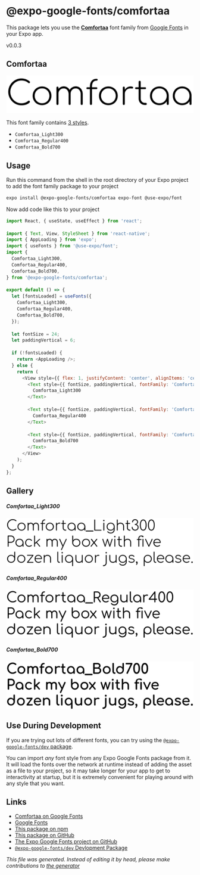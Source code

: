 # @expo-google-fonts/comfortaa

This package lets you use the [**Comfortaa**](https://fonts.google.com/specimen/Comfortaa) font family from [Google Fonts](https://fonts.google.com/) in your Expo app.

v0.0.3

## Comfortaa

![Comfortaa](./font-family.png)

This font family contains [3 styles](#gallery).

- `Comfortaa_Light300`
- `Comfortaa_Regular400`
- `Comfortaa_Bold700`

## Usage

Run this command from the shell in the root directory of your Expo project to add the font family package to your project
```sh
expo install @expo-google-fonts/comfortaa expo-font @use-expo/font
```

Now add code like this to your project
```js
import React, { useState, useEffect } from 'react';

import { Text, View, StyleSheet } from 'react-native';
import { AppLoading } from 'expo';
import { useFonts } from '@use-expo/font';
import {
  Comfortaa_Light300,
  Comfortaa_Regular400,
  Comfortaa_Bold700,
} from '@expo-google-fonts/comfortaa';

export default () => {
  let [fontsLoaded] = useFonts({
    Comfortaa_Light300,
    Comfortaa_Regular400,
    Comfortaa_Bold700,
  });

  let fontSize = 24;
  let paddingVertical = 6;

  if (!fontsLoaded) {
    return <AppLoading />;
  } else {
    return (
      <View style={{ flex: 1, justifyContent: 'center', alignItems: 'center' }}>
        <Text style={{ fontSize, paddingVertical, fontFamily: 'Comfortaa_Light300' }}>
          Comfortaa_Light300
        </Text>

        <Text style={{ fontSize, paddingVertical, fontFamily: 'Comfortaa_Regular400' }}>
          Comfortaa_Regular400
        </Text>

        <Text style={{ fontSize, paddingVertical, fontFamily: 'Comfortaa_Bold700' }}>
          Comfortaa_Bold700
        </Text>
      </View>
    );
  }
};

```

## Gallery

##### Comfortaa_Light300
![Comfortaa_Light300](./9c42dde162aca0ef35c66a372266676483320b31bd2d1069fd2ec3879d092000.ttf.png)

##### Comfortaa_Regular400
![Comfortaa_Regular400](./b1a86afe9202b2f23f62ea6a901f0f299515c34673aea8cf0d8ab2270b4d7013.ttf.png)

##### Comfortaa_Bold700
![Comfortaa_Bold700](./30b5d292bb0fe9543a8ae812c3a2ce1ca57f9fd6701afafad31156536db5f08d.ttf.png)


## Use During Development

If you are trying out lots of different fonts, you can try using the [`@expo-google-fonts/dev` package](https://github.com/expo/google-fonts/tree/master/font-packages/dev#readme).

You can import *any* font style from any Expo Google Fonts package from it. It will load the fonts
over the network at runtime instead of adding the asset as a file to your project, so it may take longer
for your app to get to interactivity at startup, but it is extremely convenient
for playing around with any style that you want.

## Links

- [Comfortaa on Google Fonts](https://fonts.google.com/specimen/Comfortaa)
- [Google Fonts](https://fonts.google.com/)
- [This package on npm](https://www.npmjs.com/package/@expo-google-fonts/comfortaa)
- [This package on GitHub](https://github.com/expo/google-fonts/tree/master/font-packages/comfortaa)
- [The Expo Google Fonts project on GitHub](https://github.com/expo/google-fonts)
- [`@expo-google-fonts/dev` Devlopment Package](https://github.com/expo/google-fonts/tree/master/font-packages/dev)


*This file was generated. Instead of editing it by head, please make contributions to [the generator](https://github.com/expo/google-fonts/tree/master/packages/generator)*
